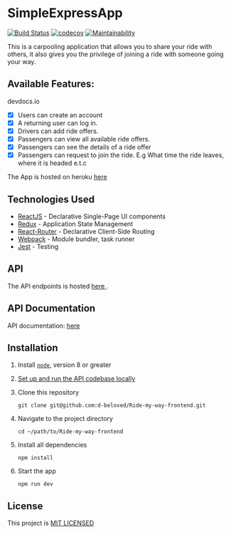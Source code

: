 # SimpleExpressApp
[![Build Status](https://travis-ci.org/d-beloved/Ride-my-way-frontend.svg?branch=develop)](https://travis-ci.org/d-beloved/Ride-my-way-frontend) [![codecov](https://codecov.io/gh/d-beloved/Ride-my-way-frontend/branch/develop/graph/badge.svg)](https://codecov.io/gh/d-beloved/Ride-my-way-frontend) 
 [![Maintainability](https://api.codeclimate.com/v1/badges/ea8c88e922e0f0c20e63/maintainability)](https://codeclimate.com/github/d-beloved/Ride-my-way-frontend/maintainability)

This is a carpooling application that allows you to share your ride with others, it also gives you the privilege of joining a ride with someone going your way.


## Available Features:

devdocs.io

* [x] Users can create an account
* [x] A returning user can log in.
* [X] Drivers can add ride offers.
* [X] Passengers can view all available ride offers.
* [x] Passengers can see the details of a ride offer
* [x] Passengers can request to join the ride. E.g What time
the ride leaves, where it is headed e.t.c

The App is hosted on heroku [ here ](https://my-ridemyway.herokuapp.com/)


## Technologies Used

* [ReactJS](https://reactjs.org/) - Declarative Single-Page UI components
* [Redux](https://redux.js.org/) - Application State Management
* [React-Router](https://reacttraining.com/react-router/) - Declarative Client-Side Routing
* [Webpack](https://webpack.js.org/) - Module bundler, task runner
* [Jest](https://jestjs.io/) - Testing

## API

The API endpoints is hosted [ here ](https://ayo-ride-my-way-v1.herokuapp.com/api/v1).

## API Documentation
API documentation: [ here ](https://ayo-ride-my-way-v1.herokuapp.com/api-docs)

## Installation

1. Install [`node`](https://nodejs.org/en/download/), version 8 or greater

2. [Set up and run the API codebase locally](https://github.com/d-beloved/Ride-my-way/blob/develop/README.md)

3. Clone this repository

    ```
    git clone git@github.com:d-beloved/Ride-my-way-frontend.git
    ```

4. Navigate to the project directory

    ```
    cd ~/path/to/Ride-my-way-frontend
    ```

5. Install all dependencies

    ```
    npm install
    ```
6. Start the app

    ```
    npm run dev
    ```
    
    
## License
This project is [MIT LICENSED](/LICENSE)
